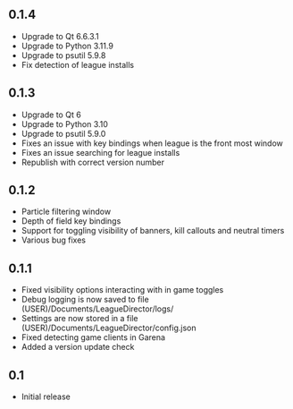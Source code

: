 ## 0.1.4
 - Upgrade to Qt 6.6.3.1
 - Upgrade to Python 3.11.9
 - Upgrade to psutil 5.9.8
 - Fix detection of league installs

## 0.1.3
 - Upgrade to Qt 6
 - Upgrade to Python 3.10
 - Upgrade to psutil 5.9.0
 - Fixes an issue with key bindings when league is the front most window
 - Fixes an issue searching for league installs
 - Republish with correct version number

## 0.1.2
 - Particle filtering window
 - Depth of field key bindings
 - Support for toggling visibility of banners, kill callouts and neutral timers
 - Various bug fixes

## 0.1.1
- Fixed visibility options interacting with in game toggles
- Debug logging is now saved to file (USER)/Documents/LeagueDirector/logs/
- Settings are now stored in a file (USER)/Documents/LeagueDirector/config.json
- Fixed detecting game clients in Garena
- Added a version update check

## 0.1
- Initial release
